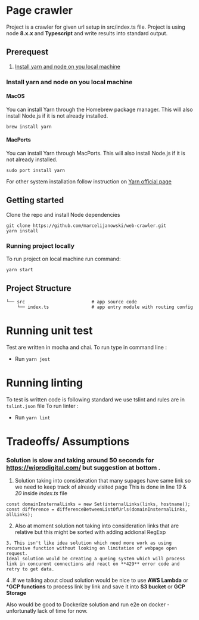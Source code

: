 # Page crawler
Project is a crawler for given url setup in src/index.ts file.
Project is using node **8.x.x** and **Typescript** and write results into standard output.
## Prerequest

1. [Install yarn and node on you local machine](#install-yarn-and-node-on-you-local-machine)

### Install yarn and node on you local machine
#### MacOS

You can install Yarn through the Homebrew package manager. This will also install Node.js if it is not already installed.
```
brew install yarn
```
#### MacPorts

You can install Yarn through MacPorts. This will also install Node.js if it is not already installed.
```
sudo port install yarn
```
For other system installation follow instruction on [Yarn official page](https://yarnpkg.com/en/docs/install#windows-stable)

## Getting started 

Clone the repo and install Node dependencies
```
git clone https://github.com/marcelijanowski/web-crawler.git
yarn install
```

### Running project locally
To run project on local machine run command:
```
yarn start
```

## Project Structure

```
└── src                         # app source code
    └── index.ts                # app entry module with routing config

```

# Running unit test

Test are written in mocha and chai. To run type in command line :

* Run `yarn jest`

# Running linting

To test is written code is following standard we use tslint and rules are in `tslint.json` file
To run linter :

* Run `yarn lint`

# Tradeoffs/ Assumptions
### Solution is slow and taking around 50 seconds for https://wiprodigital.com/ but suggestion at bottom .

1. Solution taking into consideration that many supages have same link so we need to keep track of already visited page
This is done in line *19* & *20* inside *index.ts* file
```
const domainInsternalLinks = new Set(internalLinks(links, hostname));
const difference = differenceBetweenListOfUrls(domainInsternalLinks, allLinks);
```
2. Also at moment solution not taking into consideration links that are relative but this might be sorted with adding addional RegExp

```
3. This isn't like idea solution which need more work as using recursive function without looking on limitation of webpage open request.
Ideal solution would be creating a queing system which will process link in concurent connections and react on **429** error code and retry to get data.
```

4 .If we talking about cloud solution would be nice to use **AWS Lambda** or ***GCP functions** to process link by link and save it into **S3 bucket** or **GCP Storage**

Also would be good to Dockerize solution and run e2e on docker - unfortunatly lack of time for now.
